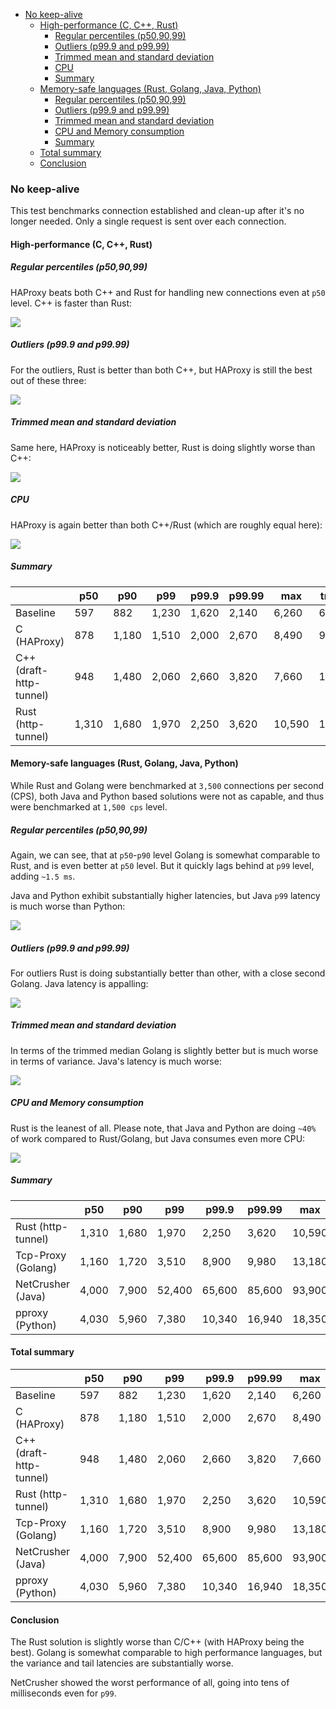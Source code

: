 - [No keep-alive](#no-keep-alive)
    * [High-performance (C, C++, Rust)](#high-performance-c-c-rust)
        + [Regular percentiles (p50,90,99)](#regular-percentiles-p509099)
        + [Outliers (p99.9 and p99.99)](#outliers-p999-and-p9999)
        + [Trimmed mean and standard deviation](#trimmed-mean-and-standard-deviation)
        + [CPU](#cpu)
        + [Summary](#summary)
    * [Memory-safe languages (Rust, Golang, Java, Python)](#memory-safe-languages-rust-golang-java-python)
        + [Regular percentiles (p50,90,99)](#regular-percentiles-p509099-1)
        + [Outliers (p99.9 and p99.99)](#outliers-p999-and-p9999-1)
        + [Trimmed mean and standard deviation](#trimmed-mean-and-standard-deviation-1)
        + [CPU and Memory consumption](#cpu-and-memory-consumption)
        + [Summary](#summary-1)
    * [Total summary](#total-summary)
    * [Conclusion](#conclusion)

### No keep-alive

This test benchmarks connection established and clean-up after it's no longer needed.
Only a single request is sent over each connection.

#### High-performance (C, C++, Rust)

##### Regular percentiles (p50,90,99)

HAProxy beats both C++ and Rust for handling new connections even at `p50` level.
C++ is faster than Rust:

![](https://raw.githubusercontent.com/xnuter/perf-gauge/main/examples/prom/no-keepalive-baseline-c-cpp-rust-p50-99.png)

##### Outliers (p99.9 and p99.99)

For the outliers, Rust is better than both C++, but HAProxy is still the best out of these three:

![](https://raw.githubusercontent.com/xnuter/perf-gauge/main/examples/prom/no-keepalive-baseline-c-cpp-rust-tail.png)

##### Trimmed mean and standard deviation

Same here, HAProxy is noticeably better, Rust is doing slightly worse than C++:

![](https://raw.githubusercontent.com/xnuter/perf-gauge/main/examples/prom/no-keepalive-baseline-c-cpp-rust-mean.png)

##### CPU

HAProxy is again better than both C++/Rust (which are roughly equal here):

![](https://raw.githubusercontent.com/xnuter/perf-gauge/main/examples/prom/no-keepalive-baseline-c-cpp-rust-cpu.png)

##### Summary

| | p50  | p90  | p99 |  p99.9 |  p99.99 | max | tm99 | stddev |
|---|---|---|---|---|---|---|---|---|
| Baseline  | 597  | 882 | 1,230 | 1,620 | 2,140 | 6,260 | 621 | 205 |
| C (HAProxy) | 878  | 1,180 | 1,510 | 2,000 | 2,670 | 8,490 | 901 | 217 |
| C++ (draft-http-tunnel) | 948  | 1,480 | 2,060 | 2,660 | 3,820 | 7,660 | 1,010 | 344 |
| Rust (http-tunnel) | 1,310  | 1,680 | 1,970 | 2,250 | 3,620 | 10,590 | 1,310 | 297 |

#### Memory-safe languages (Rust, Golang, Java, Python)

While Rust and Golang were benchmarked at `3,500` connections per second (CPS), both Java and Python based
solutions were not as capable, and thus were benchmarked at `1,500 cps` level. 

##### Regular percentiles (p50,90,99)

Again, we can see, that at `p50`-`p90` level Golang is somewhat comparable to Rust,
and is even better at `p50` level.
But it quickly lags behind at `p99` level, adding `~1.5 ms`.

Java and Python exhibit substantially higher latencies, but Java `p99` latency is much worse than Python:

![](https://raw.githubusercontent.com/xnuter/perf-gauge/main/examples/prom/no-keepalive-rust-golang-java-python-p50-99.png)

##### Outliers (p99.9 and p99.99)

For outliers Rust is doing substantially better than other, with a close second Golang.
Java latency is appalling:

![](https://raw.githubusercontent.com/xnuter/perf-gauge/main/examples/prom/no-keepalive-rust-golang-java-python-tail.png)

##### Trimmed mean and standard deviation

In terms of the trimmed median Golang is slightly better but is much worse in terms of variance.
Java's latency is much worse:

![](https://raw.githubusercontent.com/xnuter/perf-gauge/main/examples/prom/no-keepalive-rust-golang-java-python-mean.png)

##### CPU and Memory consumption

Rust is the leanest of all. Please note, that Java and Python are doing `~40%` of work compared to Rust/Golang,
but Java consumes even more CPU:

![](https://raw.githubusercontent.com/xnuter/perf-gauge/main/examples/prom/no-keepalive-rust-golang-java-python-cpu.png)

##### Summary

| | p50  | p90  | p99 |  p99.9 |  p99.99 | max | tm99 | stddev |
|---|---|---|---|---|---|---|---|---|
| Rust (http-tunnel) | 1,310  | 1,680 | 1,970 | 2,250 | 3,620 | 10,590 | 1,310 | 297 |
| Tcp-Proxy (Golang) | 1,160  | 1,720 | 3,510  | 8,900 | 9,980 | 13,180 | 1,240 | 634 |
| NetCrusher (Java) | 4,000  | 7,900 | 52,400  | 65,600 | 85,600 | 93,900 | 5,600 | 7,800 |
| pproxy (Python) | 4,030  | 5,960 | 7,380  | 10,340 | 16,940 | 18,350 | 4,150 | 1,400 |

#### Total summary

| | p50  | p90  | p99 |  p99.9 |  p99.99 | max | tm99 | stddev |
|---|---|---|---|---|---|---|---|---|
| Baseline  | 597  | 882 | 1,230 | 1,620 | 2,140 | 6,260 | 621 | 205 |
| C (HAProxy) | 878  | 1,180 | 1,510 | 2,000 | 2,670 | 8,490 | 901 | 217 |
| C++ (draft-http-tunnel) | 948  | 1,480 | 2,060 | 2,660 | 3,820 | 7,660 | 1,010 | 344 |
| Rust (http-tunnel) | 1,310  | 1,680 | 1,970 | 2,250 | 3,620 | 10,590 | 1,310 | 297 |
| Tcp-Proxy (Golang) | 1,160  | 1,720 | 3,510  | 8,900 | 9,980 | 13,180 | 1,240 | 634 |
| NetCrusher (Java) | 4,000  | 7,900 | 52,400  | 65,600 | 85,600 | 93,900 | 5,600 | 7,800 |
| pproxy (Python) | 4,030  | 5,960 | 7,380  | 10,340 | 16,940 | 18,350 | 4,150 | 1,400 |
#### Conclusion

The Rust solution is slightly worse than C/C++ (with HAProxy being the best).
Golang is somewhat comparable to high performance languages, but the variance and tail latencies are substantially worse.

NetCrusher showed the worst performance of all, going into tens of milliseconds even for `p99`.
